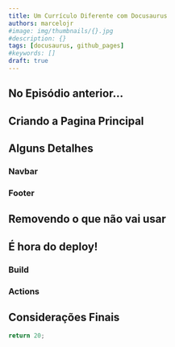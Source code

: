 ```yaml
---
title: Um Currículo Diferente com Docusaurus
authors: marcelojr
#image: img/thumbnails/{}.jpg
#description: {}
tags: [docusaurus, github_pages]
#keywords: []
draft: true
---
```


## No Episódio anterior...

## Criando a Pagina Principal

## Alguns Detalhes

### Navbar

### Footer

## Removendo o que não vai usar

## É hora do deploy!

### Build

### Actions

## Considerações Finais

<!-- truncate -->

```js
return 20;
```
